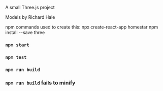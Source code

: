 A small Three.js project

Models by Richard Hale

npm commands used to create this:
npx create-react-app homestar
npm install --save three



### `npm start`
### `npm test`
### `npm run build`
### `npm run build` fails to minify
